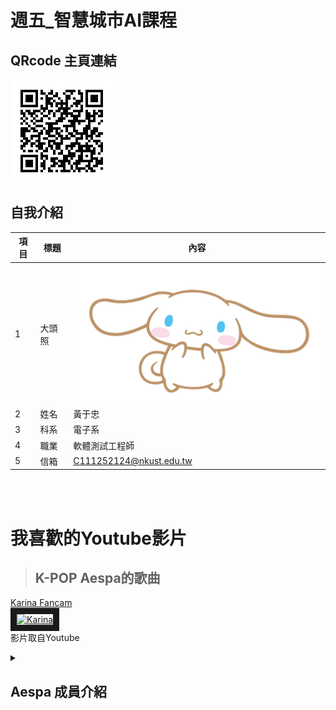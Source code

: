 # 週五_智慧城市AI課程
## QRcode 主頁連結
![QRcode](QRcode.jpg)
## 自我介紹
| 項目 | 標題   | 內容                           |
|------|--------|--------------------------------|
| 1    | 大頭照 | ![大頭照](Cinnamoroll_character.png) |
| 2    | 姓名   | 黃于忠                          |
| 3    | 科系   | 電子系                          |
| 4    | 職業   | 軟體測試工程師                   |
| 5    | 信箱   | C111252124@nkust.edu.tw         |


<br><br>
# 我喜歡的Youtube影片
>## K-POP Aespa的歌曲

<a href ="https://youtu.be/sXeYkw4VE24?si=sWyWu7uBfLYiuMzr" target="_self">Karina Fancam</a><br>
<a href ="https://youtu.be/sXeYkw4VE24?si=sWyWu7uBfLYiuMzr" target="_blank"><img src="https://img.youtube.com/vi/sXeYkw4VE24/sddefault.jpg" alt="Karina" width="720" hieght="360" border="10" /></a>
<br>影片取自Youtube

<details>
<summary>
  
  ## Aespa 成員介紹
  
</summary>

>### Karina
<br>

| 標題   | 內容         |
|-------|--------------|
| 照片   |<img src="Karina.jpg" height=320 width=240> |
| 英文   | Karina      |
| 名字   | 劉知珉       |
| 韓文   | 유지민       |
| 代表色 | <font color=#0000FF>藍色</font>         |

圖片取自成員IG(@katarinabluu)

>### Winter
<br>

| 標題   | 內容         |
|-------|--------------|
| 照片   | <img src="Winter.jpg" height=320 width=240> |
| 英文   | Winter      |
| 名字   | 金旼炡       |
| 韓文   | 김민정       |
| 代表色 | 白色         |

圖片取自成員IG(@imwinter)

>### NingNing
<br>

| 標題   | 內容         |
|-------|--------------|
| 照片   | <img src="Ning.jpg" height=320 width=240> |
| 英文   | NingNing      |
| 名字   | 寧藝卓       |
| 韓文   | 닝이줘       |
| 代表色 | 紫色         |

圖片取自成員IG(@imnotningning)

>### Giselle
<br>

| 標題   | 內容         |
|-------|--------------|
| 照片   | <img src="Giselle.jpg" height=320 width=240> |
| 英文   | Giselle      |
| 名字   | 内永枝利       |
| 韓文   | 김애리       |
| 代表色 | 粉色         |

圖片取自成員IG(@aerichandesu)

</details>
